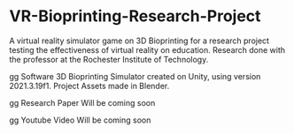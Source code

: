 # VR-Bioprinting-Research-Project
A virtual reality simulator game on 3D Bioprinting for a research project testing the effectiveness of virtual reality on education. Research done with the professor at the Rochester Institute of Technology. 

gg Software
3D Bioprinting Simulator created on Unity, using version 2021.3.19f1. 
Project Assets made in Blender. 

gg Research Paper
Will be coming soon 

gg Youtube Video
Will be coming soon
